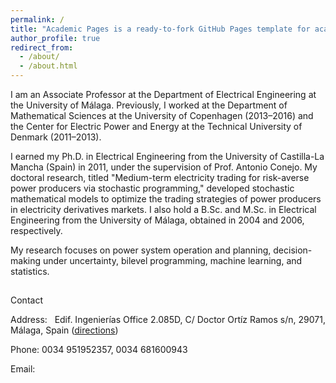 ```yaml
---
permalink: /
title: "Academic Pages is a ready-to-fork GitHub Pages template for academic personal websites"
author_profile: true
redirect_from: 
  - /about/
  - /about.html
---
```


I am an Associate Professor at the Department of Electrical Engineering at the University of Málaga. Previously, I worked at the Department of Mathematical Sciences at the University of Copenhagen (2013–2016) and the Center for Electric Power and Energy at the Technical University of Denmark (2011–2013).

I earned my Ph.D. in Electrical Engineering from the University of Castilla-La Mancha (Spain) in 2011, under the supervision of Prof. Antonio Conejo. My doctoral research, titled "Medium-term electricity trading for risk-averse power producers via stochastic programming," developed stochastic mathematical models to optimize the trading strategies of power producers in electricity derivatives markets. I also hold a B.Sc. and M.Sc. in Electrical Engineering from the University of Málaga, obtained in 2004 and 2006, respectively.

My research focuses on power system operation and planning, decision-making under uncertainty, bilevel programming, machine learning, and statistics.

##

Contact

Address:   ​Edif. Ingenierías Office 2.085D, C/ Doctor Ortíz Ramos s/n, 29071, Málaga, Spain ([directions](https://maps.google.com/maps?ll=36.714982,-4.491975&z=16&t=m&hl=en-US&gl=US&mapclient=embed&daddr=UMA%3A%20Escuela%20T%C3%A9cnica%20Superior%20de%20Ingenier%C3%ADa%20Industrial%20Edificio%20de%20Ingenier%C3%ADas%2C%20UMA%20Campus%20de%20Teatinos%20C%2F%20Doctor%20Ortiz%20Ramos%2C%20S%2FN%2029071%20M%C3%A1laga%2C%20Spain@36.7154756,-4.4931618))

Phone: 0034 ​951952357, 0034 681600943

Email: [](mailto:spineda@uma.es)

